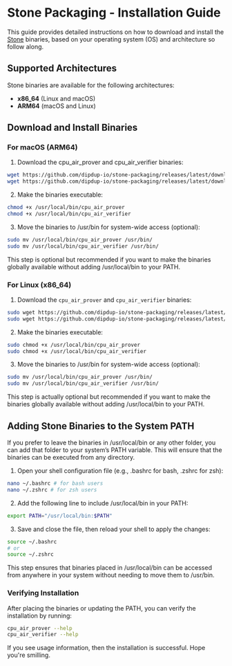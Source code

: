 # Stone Packaging - Installation Guide

This guide provides detailed instructions on how to download and install the [Stone](https://github.com/starkware-libs/stone-prover) binaries, based on your operating system (OS) and architecture so follow along.

## Supported Architectures

Stone binaries are available for the following architectures:
- **x86_64** (Linux and macOS)
- **ARM64** (macOS and Linux)

## Download and Install Binaries

### For macOS (ARM64)

1. Download the cpu_air_prover and cpu_air_verifier binaries:

```bash
wget https://github.com/dipdup-io/stone-packaging/releases/latest/download/cpu_air_prover-arm64 -O /usr/local/bin/cpu_air_prover
wget https://github.com/dipdup-io/stone-packaging/releases/latest/download/cpu_air_verifier-arm64 -O /usr/local/bin/cpu_air_verifier
```
2. Make the binaries executable:

```bash
chmod +x /usr/local/bin/cpu_air_prover
chmod +x /usr/local/bin/cpu_air_verifier
```

3. Move the binaries to /usr/bin for system-wide access (optional):

```bash
sudo mv /usr/local/bin/cpu_air_prover /usr/bin/
sudo mv /usr/local/bin/cpu_air_verifier /usr/bin/
```

This step is optional but recommended if you want to make the binaries globally available without adding /usr/local/bin to your PATH.

### For Linux (x86_64)

1. Download the `cpu_air_prover` and `cpu_air_verifier` binaries:

```bash
sudo wget https://github.com/dipdup-io/stone-packaging/releases/latest/download/cpu_air_prover-x86_64 -O /usr/local/bin/cpu_air_prover
sudo wget https://github.com/dipdup-io/stone-packaging/releases/latest/download/cpu_air_verifier-x86_64 -O /usr/local/bin/cpu_air_verifier
```

2. Make the binaries executable:

```bash
sudo chmod +x /usr/local/bin/cpu_air_prover
sudo chmod +x /usr/local/bin/cpu_air_verifier
```

3. Move the binaries to /usr/bin for system-wide access (optional):

```bash
sudo mv /usr/local/bin/cpu_air_prover /usr/bin/
sudo mv /usr/local/bin/cpu_air_verifier /usr/bin/
```

This step is actually optional but recommended if you want to make the binaries globally available without adding /usr/local/bin to your PATH.

## Adding Stone Binaries to the System PATH

If you prefer to leave the binaries in /usr/local/bin or any other folder, you can add that folder to your system’s PATH variable. This will ensure that the binaries can be executed from any directory.

1. Open your shell configuration file (e.g., .bashrc for bash, .zshrc for zsh):

```bash
nano ~/.bashrc # for bash users
nano ~/.zshrc # for zsh users
```

2. Add the following line to include /usr/local/bin in your PATH:

```bash
export PATH="/usr/local/bin:$PATH"
```

3. Save and close the file, then reload your shell to apply the changes:

```bash
source ~/.bashrc 
# or
source ~/.zshrc
```

This step ensures that binaries placed in /usr/local/bin can be accessed from anywhere in your system without needing to move them to /usr/bin.

### Verifying Installation

After placing the binaries or updating the PATH, you can verify the installation by running:

```bash
cpu_air_prover --help
cpu_air_verifier --help
```

If you see usage information, then the installation is successful. Hope you're smilling.
